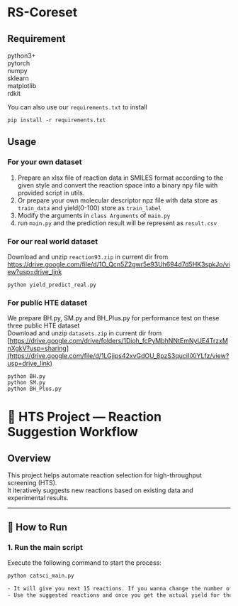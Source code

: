# RS-Coreset

## Requirement
python3+  
pytorch  
numpy  
sklearn  
matplotlib  
rdkit  

You can also use our `requirements.txt` to install  

```
pip install -r requirements.txt
```

## Usage

### For your own dataset
1. Prepare an xlsx file of reaction data in SMILES format according to the given style and convert the reaction space into a binary npy file with provided script in utils.
2. Or prepare your own molecular descriptor npz file with data store as `train_data` and yield(0-100) store as `train_label`
3. Modify the arguments in `class Arguments` of `main.py`
4. run `main.py` and the prediction result will be represent as `result.csv`

### For our real world dataset

Download and unzip `reaction93.zip` in current dir from https://drive.google.com/file/d/1O_Qcn5Z2gwr5e93Uh694d7d5HK3spkJo/view?usp=drive_link
```
python yield_predict_real.py
```

### For public HTE dataset
We prepare BH.py, SM.py and BH_Plus.py for performance test on these three public HTE dataset  
Download and unzip `datasets.zip` in current dir from [https://drive.google.com/drive/folders/1Dioh_fcPyMbhNNtEmNyUE4TrzxMnXgkV?usp=sharing](https://drive.google.com/file/d/1LGjips42xvGdOU_8pzS3quciIiXiYLfz/view?usp=drive_link)  
```
python BH.py
python SM.py
python BH_Plus.py
```


# 🧪 HTS Project — Reaction Suggestion Workflow

## Overview
This project helps automate reaction selection for high-throughput screening (HTS).  
It iteratively suggests new reactions based on existing data and experimental results.

---

## 🚀 How to Run

### 1. Run the main script
Execute the following command to start the process:
```bash
python catsci_main.py

- It will give you next 15 reactions. If you wanna change the number of reactions it suggest go to main main.py and change the step size value.
- Use the suggested reactions and once you get the actual yield for those reactions combine it with the original data and run the catsci_main.py file again to get next batch of reactions
